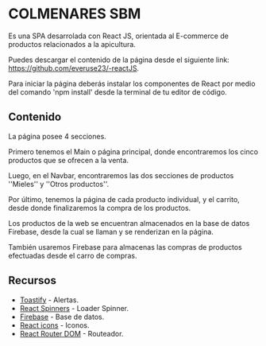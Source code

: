 # COLMENARES SBM

Es una SPA desarrolada con React JS, orientada al E-commerce de productos relacionados a la apicultura.

Puedes descargar el contenido de la página desde el siguiente link: https://github.com/everuse23/-reactJS.

Para iniciar la página deberás instalar los componentes de React por medio del comando 'npm install' desde la terminal de tu editor de código.

## Contenido

La página posee 4 secciones.

Primero tenemos el Main o página principal, donde encontraremos los cinco productos que se ofrecen a la venta.

Luego, en el Navbar, encontraremos las dos secciones de productos ''Mieles'' y ''Otros productos''.

Por último, tenemos la página de cada producto individual, y el carrito, desde donde finalizaremos la compra de los productos.

Los productos de la web se encuentran almacenados en la base de datos Firebase, desde la cual se llaman y se renderizan en la página.

También usaremos Firebase para almacenas las compras de productos efectuadas desde el carro de compras.

## Recursos

- [Toastify](https://www.npmjs.com/package/react-toastify) - Alertas.
- [React Spinners](https://www.npmjs.com/package/react-spinners) - Loader Spinner.
- [Firebase](https://firebase.google.com/docs/reference/js) - Base de datos.
- [React icons](https://www.npmjs.com/package/react-icons) - Iconos.
- [React Router DOM](https://www.npmjs.com/package/react-router-dom) - Routeador.
